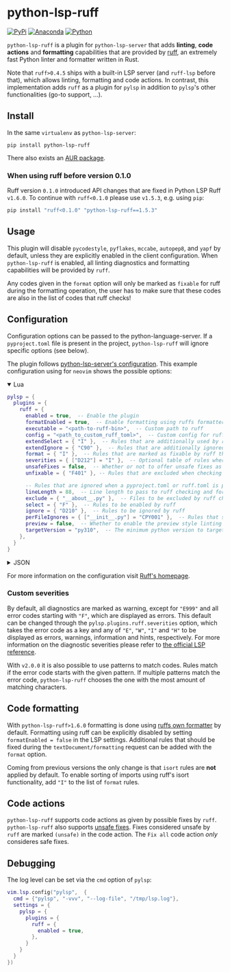 # python-lsp-ruff

[![PyPi](https://img.shields.io/pypi/v/python-lsp-ruff.svg)](https://pypi.org/project/python-lsp-ruff)
[![Anaconda](https://anaconda.org/conda-forge/python-lsp-ruff/badges/version.svg)](https://anaconda.org/conda-forge/python-lsp-ruff)
[![Python](https://github.com/python-lsp/python-lsp-ruff/actions/workflows/python.yml/badge.svg)](https://github.com/python-lsp/python-lsp-ruff/actions/workflows/python.yml)

`python-lsp-ruff` is a plugin for `python-lsp-server` that adds **linting**, **code actions** and **formatting** capabilities that are provided by [ruff](https://github.com/charliermarsh/ruff),
an extremely fast Python linter and formatter written in Rust.

Note that `ruff>0.4.5` ships with a built-in LSP server (and `ruff-lsp` before that), which allows linting, formatting and code actions.
In contrast, this implementation adds `ruff` as a plugin for `pylsp` in addition to `pylsp`'s other functionalities (go-to support, ...).

## Install

In the same `virtualenv` as `python-lsp-server`:

```shell
pip install python-lsp-ruff
```

There also exists an [AUR package](https://aur.archlinux.org/packages/python-lsp-ruff).

### When using ruff before version 0.1.0
Ruff version `0.1.0` introduced API changes that are fixed in Python LSP Ruff `v1.6.0`. To continue with `ruff<0.1.0` please use `v1.5.3`, e.g. using `pip`:

```sh
pip install "ruff<0.1.0" "python-lsp-ruff==1.5.3"
```

## Usage

This plugin will disable `pycodestyle`, `pyflakes`, `mccabe`, `autopep8`, and `yapf` by default, unless they are explicitly enabled in the client configuration.
When `python-lsp-ruff` is enabled, all linting diagnostics and formatting capabilities will be provided by `ruff`.

Any codes given in the `format` option will only be marked as `fixable` for ruff during the formatting operation, the user has to make sure that these codes are also in the list of codes that ruff checks!


## Configuration

Configuration options can be passed to the python-language-server. If a `pyproject.toml`
file is present in the project, `python-lsp-ruff` will ignore specific options (see below).

The plugin follows [python-lsp-server's configuration](https://github.com/python-lsp/python-lsp-server/#configuration).
This example configuration using for `neovim` shows the possible options:

<details open>
<summary>Lua</summary>

```lua
pylsp = {
  plugins = {
    ruff = {
      enabled = true,  -- Enable the plugin
      formatEnabled = true,  -- Enable formatting using ruffs formatter
      executable = "<path-to-ruff-bin>",  -- Custom path to ruff
      config = "<path_to_custom_ruff_toml>",  -- Custom config for ruff to use
      extendSelect = { "I" },  -- Rules that are additionally used by ruff
      extendIgnore = { "C90" },  -- Rules that are additionally ignored by ruff
      format = { "I" },  -- Rules that are marked as fixable by ruff that should be fixed when running textDocument/formatting
      severities = { ["D212"] = "I" },  -- Optional table of rules where a custom severity is desired
      unsafeFixes = false,  -- Whether or not to offer unsafe fixes as code actions. Ignored with the "Fix All" action
      unfixable = { "F401" }, -- Rules that are excluded when checking the code actions (including the "Fix All" action)

      -- Rules that are ignored when a pyproject.toml or ruff.toml is present:
      lineLength = 88,  -- Line length to pass to ruff checking and formatting
      exclude = { "__about__.py" },  -- Files to be excluded by ruff checking
      select = { "F" },  -- Rules to be enabled by ruff
      ignore = { "D210" },  -- Rules to be ignored by ruff
      perFileIgnores = { ["__init__.py"] = "CPY001" },  -- Rules that should be ignored for specific files
      preview = false,  -- Whether to enable the preview style linting and formatting.
      targetVersion = "py310",  -- The minimum python version to target (applies for both linting and formatting).
    },
  }
}
```
</details>

<details>
<summary>JSON</summary>

```
{
  "pylsp": {
    "plugins": {
      "ruff": {
        "enabled": true,
        "formatEnabled": true,
        "executable": "<path-to-ruff-bin>",
        "config": "<path_to_custom_ruff_toml>",
        "extendSelect": [ "I" ],
        "extendIgnore": [ "C90"],
        "format": [ "I" ],
        "severities": {
          "D212": "I"
        },
        "unsafeFixes": false,
        "unfixable": [ "F401" ],
        "lineLength": 88,
        "exclude": ["__about__.py"],
        "select": ["F"],
        "ignore": ["D210"],
        "perFileIgnores": {
          "__init__.py": "CPY001"
        },
        "preview": false,
        "targetVersion": "py310"
      }
    }
  }
}
```
</details>

For more information on the configuration visit [Ruff's homepage](https://beta.ruff.rs/docs/configuration/).

### Custom severities

By default, all diagnostics are marked as warning, except for `"E999"` and all error codes starting with `"F"`, which are displayed as errors.
This default can be changed through the `pylsp.plugins.ruff.severities` option, which takes the error code as a key and any of
`"E"`, `"W"`, `"I"` and `"H"` to be displayed as errors, warnings, information and hints, respectively.
For more information on the diagnostic severities please refer to
[the official LSP reference](https://microsoft.github.io/language-server-protocol/specifications/lsp/3.17/specification/#diagnosticSeverity).

With `v2.0.0` it is also possible to use patterns to match codes. Rules match if the error code starts with the given pattern. If multiple patterns match the error code, `python-lsp-ruff` chooses the one with the most amount of matching characters.


## Code formatting

With `python-lsp-ruff>1.6.0` formatting is done using [ruffs own formatter](https://docs.astral.sh/ruff/formatter/) by default.
Formatting using ruff can be explicitly disabled by setting `formatEnabled = false` in the LSP settings.
Additional rules that should be fixed during the `textDocument/formatting` request can be added with the `format` option.

Coming from previous versions the only change is that `isort` rules are **not** applied by default.
To enable sorting of imports using ruff's isort functionality, add `"I"` to the list of `format` rules. 


## Code actions

`python-lsp-ruff` supports code actions as given by possible fixes by `ruff`. `python-lsp-ruff` also supports [unsafe fixes](https://docs.astral.sh/ruff/linter/#fix-safety).
Fixes considered unsafe by `ruff` are marked `(unsafe)` in the code action.
The `Fix all` code action *only* consideres safe fixes.

## Debugging

The log level can be set via the `cmd` option of `pylsp`:

```lua
vim.lsp.config("pylsp",  {
  cmd = {"pylsp", "-vvv", "--log-file", "/tmp/lsp.log"},
  settings = {
    pylsp = {
      plugins = {
        ruff = {
          enabled = true,
        },
      }
    }
  }
})
```
